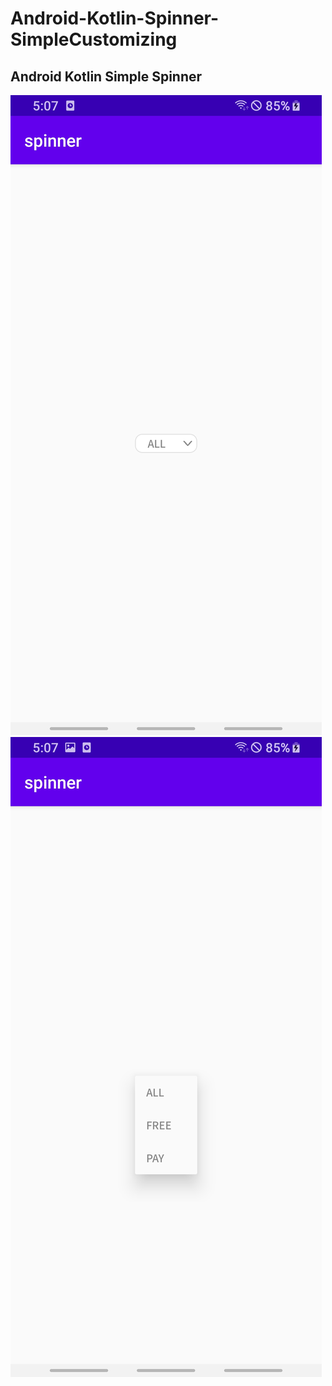 # Android-Kotlin-Spinner-SimpleCustomizing
## Android Kotlin Simple Spinner

![screenshot](https://github.com/111coding/Android-Kotlin-Spinner-SimpleCustomizing/blob/master/ETC/1.jpg?raw=true)
![screenshot](https://github.com/111coding/Android-Kotlin-Spinner-SimpleCustomizing/blob/master/ETC/2.jpg?raw=true)
